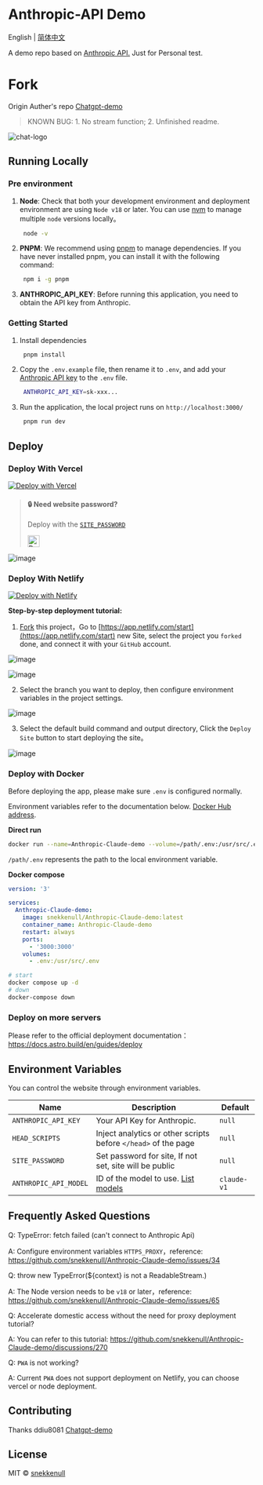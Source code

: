 # Anthropic-API Demo

English | [简体中文](./README.zh-CN.md)

A demo repo based on [Anthropic API.](https://console.anthropic.com/docs/api)
Just for Personal test.

# Fork
Origin Auther's repo [Chatgpt-demo](https://github.com/ddiu8081/chatgpt-demo)

>KNOWN BUG: 1. No stream function; 2. Unfinished readme.

![chat-logo](https://logovtor.com/wp-content/uploads/2021/06/anthropic-ai-logo-vector.png)



## Running Locally

### Pre environment
1. **Node**: Check that both your development environment and deployment environment are using `Node v18` or later. You can use [nvm](https://github.com/nvm-sh/nvm) to manage multiple `node` versions locally。
   ```bash
    node -v
   ```
2. **PNPM**: We recommend using [pnpm](https://pnpm.io/) to manage dependencies. If you have never installed pnpm, you can install it with the following command:
   ```bash
    npm i -g pnpm
   ```
3. **ANTHROPIC_API_KEY**: Before running this application, you need to obtain the API key from Anthropic. 

### Getting Started

1. Install dependencies
   ```bash
    pnpm install
   ```
2. Copy the `.env.example` file, then rename it to `.env`, and add your [Anthropic API key](https://platform.openai.com/account/api-keys) to the `.env` file.
   ```bash
    ANTHROPIC_API_KEY=sk-xxx...
   ```
3. Run the application, the local project runs on `http://localhost:3000/`
   ```bash
    pnpm run dev
   ```

## Deploy

### Deploy With Vercel

[![Deploy with Vercel](https://vercel.com/button)](https://vercel.com/new/clone?repository-url=https%3A%2F%2Fgithub.com%2Fsnekkenull%2FAnthropic-Claude-demo&env=ANTHROPIC_API_KEY&envDescription=Anthropic%20API%20Key)



> #### 🔒 Need website password?
> 
> Deploy with the [`SITE_PASSWORD`](#environment-variables)
> 
> <a href="https://vercel.com/new/clone?repository-url=https%3A%2F%2Fgithub.com%2Fsnekkenull%2FAnthropic-Claude-demo&env=ANTHROPIC_API_KEY&env=SITE_PASSWORD&envDescription=Anthropic%20API%20Key" alt="Deploy with Vercel" target="_blank"><img src="https://vercel.com/button" alt="Deploy with Vercel" height=24 style="vertical-align: middle; margin-right: 4px;"></a>

![image](https://cdn.staticaly.com/gh/yzh990918/static@master/20230310/image.4wzfb79qt7k0.webp)


### Deploy With Netlify

[![Deploy with Netlify](https://www.netlify.com/img/deploy/button.svg)](https://app.netlify.com/start/deploy?repository=https://github.com/snekkenull/Anthropic-Claude-demo#ANTHROPIC_API_KEY=&HTTPS_PROXY=&ANTHROPIC_API_BASE_URL=&HEAD_SCRIPTS=&SECRET_KEY=&ANTHROPIC_API_MODEL=&SITE_PASSWORD=)

**Step-by-step deployment tutorial:**

1. [Fork](https://github.com/snekkenull/Anthropic-Claude-demo/fork) this project，Go to [https://app.netlify.com/start](https://app.netlify.com/start) new Site, select the project you `forked` done, and connect it with your `GitHub` account.

![image](https://cdn.staticaly.com/gh/yzh990918/static@master/20230310/image.3nlt4hgzb16o.webp)

![image](https://cdn.staticaly.com/gh/yzh990918/static@master/20230310/image.5fhfouap270g.webp)


2. Select the branch you want to deploy, then configure environment variables in the project settings.

![image](https://cdn.staticaly.com/gh/yzh990918/static@master/20230311/image.gfs9lx8c854.webp)

3. Select the default build command and output directory, Click the `Deploy Site` button to start deploying the site。

![image](https://cdn.staticaly.com/gh/yzh990918/static@master/20230311/image.4jky9e1wbojk.webp)


### Deploy with Docker

Before deploying the app, please make sure `.env` is configured normally.

Environment variables refer to the documentation below. [Docker Hub address](https://hub.docker.com/r/snekkenull/Anthropic-Claude-demo).

**Direct run**
```bash
docker run --name=Anthropic-Claude-demo --volume=/path/.env:/usr/src/.env:rw -p 3000:3000 -d snekkenull/Anthropic-Claude-demo:latest
```
`/path/.env` represents the path to the local environment variable.


**Docker compose**
```yml
version: '3'

services:
  Anthropic-Claude-demo:
    image: snekkenull/Anthropic-Claude-demo:latest
    container_name: Anthropic-Claude-demo
    restart: always
    ports:
      - '3000:3000'
    volumes:
      - .env:/usr/src/.env
```

```bash
# start
docker compose up -d
# down
docker-compose down
```

### Deploy on more servers

Please refer to the official deployment documentation：https://docs.astro.build/en/guides/deploy

## Environment Variables

You can control the website through environment variables.

| Name | Description | Default |
| --- | --- | --- |
| `ANTHROPIC_API_KEY` | Your API Key for Anthropic. | `null` |
| `HEAD_SCRIPTS` | Inject analytics or other scripts before `</head>` of the page | `null` |
| `SITE_PASSWORD` | Set password for site, If not set, site will be public | `null` |
| `ANTHROPIC_API_MODEL` | ID of the model to use. [List models](https://console.anthropic.com/docs/api/reference) | `claude-v1` |


## Frequently Asked Questions

Q: TypeError: fetch failed (can't connect to Anthropic Api)

A: Configure environment variables `HTTPS_PROXY`，reference: https://github.com/snekkenull/Anthropic-Claude-demo/issues/34

Q: throw new TypeError(${context} is not a ReadableStream.)

A: The Node version needs to be `v18` or later，reference: https://github.com/snekkenull/Anthropic-Claude-demo/issues/65

Q: Accelerate domestic access without the need for proxy deployment tutorial?

A: You can refer to this tutorial: https://github.com/snekkenull/Anthropic-Claude-demo/discussions/270

Q: `PWA` is not working?

A: Current `PWA` does not support deployment on Netlify, you can choose vercel or node deployment.
## Contributing

Thanks ddiu8081 [Chatgpt-demo](https://github.com/ddiu8081/chatgpt-demo)
## License

MIT © [snekkenull](https://github.com/snekkenull/Anthropic-Claude-demo/blob/main/LICENSE)
